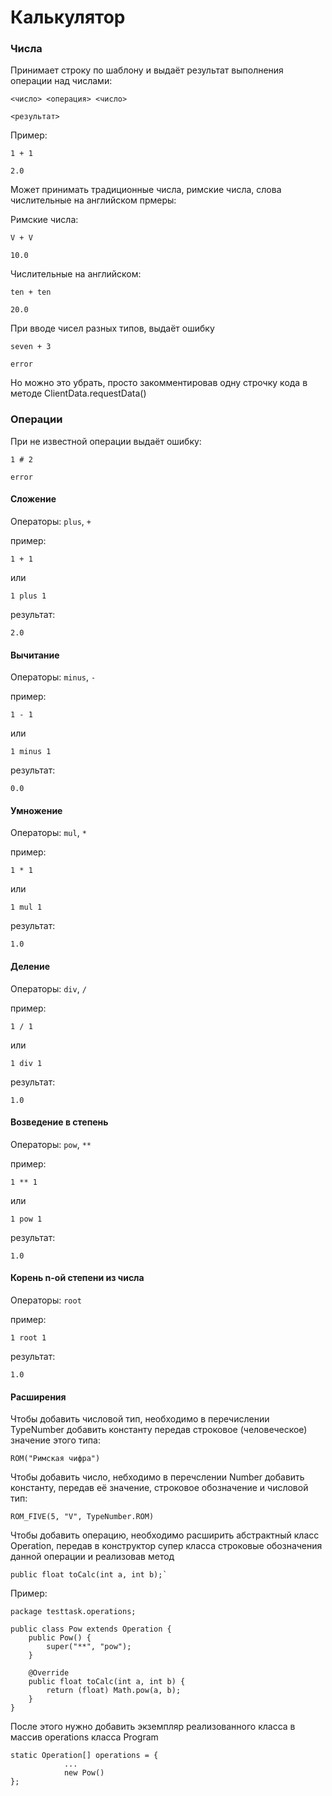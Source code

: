 # Калькулятор

### Числа

Принимает строку по шаблону и выдаёт результат выполнения операции над числами:

`<число> <операция> <число>`

`<результат>`

Пример:

`1 + 1`

`2.0`

Может принимать традиционные числа, римские числа, слова числительные на английском
прмеры:

Римские числа:

`V + V`

`10.0`

Числительные на английском:

`ten + ten`

`20.0`

При вводе чисел разных типов, выдаёт ошибку

`seven + 3`

`error`

Но можно это убрать, просто закомментировав одну строчку кода в методе ClientData.requestData()

### Операции

При не известной операции выдаёт ошибку:

`1 # 2`

`error`

#### Сложение

Операторы: `plus`, `+`

пример:

`1 + 1`

или

`1 plus 1`

результат:

`2.0`

#### Вычитание

Операторы: `minus`, `-`

пример:

`1 - 1`

или

`1 minus 1`

результат:

`0.0`

#### Умножение

Операторы: `mul`, `*`

пример:

`1 * 1`

или

`1 mul 1`

результат:

`1.0`

#### Деление

Операторы: `div`, `/`

пример:

`1 / 1`

или

`1 div 1`

результат:

`1.0`

#### Возведение в степень

Операторы: `pow`, `**`

пример:

`1 ** 1`

или

`1 pow 1`

результат:

`1.0`

#### Корень n-ой степени из числа

Операторы: `root`

пример:

`1 root 1`

результат:

`1.0`

#### Расширения

Чтобы добавить числовой тип, необходимо в перечислении TypeNumber добавить константу передав строковое (человеческое) значение этого типа:
~~~~
ROM("Римская чифра")
~~~~

Чтобы добавить число, небходимо в перечслении Number добавить константу, передав её значение, строковое обозначение и числовой тип:

~~~~
ROM_FIVE(5, "V", TypeNumber.ROM)
~~~~

Чтобы добавить операцию, необходимо расширить абстрактный класс Operation, передав в конструктор супер класса строковые обозначения данной операции и реализовав метод
~~~~
public float toCalc(int a, int b);`
~~~~
Пример:
~~~~
package testtask.operations;

public class Pow extends Operation {
    public Pow() {
        super("**", "pow");
    }

    @Override
    public float toCalc(int a, int b) {
        return (float) Math.pow(a, b);
    }
}
~~~~
После этого нужно добавить экземпляр реализованного класса в массив operations класса Program

~~~~
static Operation[] operations = {
            ...
            new Pow()
};
~~~~
